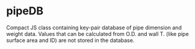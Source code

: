 # pipeDB
Compact JS class containing key-pair database of pipe dimension and weight data. Values that can be calculated from O.D. and wall T. (like pipe surface area and ID) are not stored in the database.
